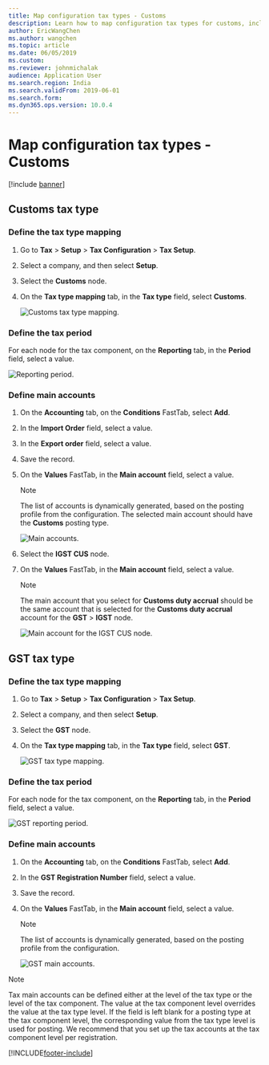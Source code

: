 ```yaml
---
title: Map configuration tax types - Customs
description: Learn how to map configuration tax types for customs, including outlines on customs tax types, the GST tax types, and defining tax periods.
author: EricWangChen
ms.author: wangchen
ms.topic: article
ms.date: 06/05/2019
ms.custom:
ms.reviewer: johnmichalak 
audience: Application User 
ms.search.region: India
ms.search.validFrom: 2019-06-01
ms.search.form:
ms.dyn365.ops.version: 10.0.4
---
```


# Map configuration tax types - Customs

[!include [banner](../../includes/banner.md)]

## Customs tax type 

### Define the tax type mapping

1. Go to **Tax** \> **Setup** \> **Tax Configuration** \> **Tax Setup**.
2. Select a company, and then select **Setup**.
3. Select the **Customs** node.
4. On the **Tax type mapping** tab, in the **Tax type** field, select **Customs**.

    ![Customs tax type mapping.](../media/custom-duty.png)

### Define the tax period

For each node for the tax component, on the **Reporting** tab, in the **Period** field, select a value.

![Reporting period.](../media/reporting-period.png)

### Define main accounts

1. On the **Accounting** tab, on the **Conditions** FastTab, select **Add**.
2. In the **Import Order** field, select a value.
3. In the **Export order** field, select a value.
4. Save the record.
5. On the **Values** FastTab, in the **Main account** field, select a value.

    > [!NOTE]
    > The list of accounts is dynamically generated, based on the posting profile from the configuration. The selected main account should have the **Customs** posting type.

    ![Main accounts.](../media/main-accounts.png)

6. Select the **IGST CUS** node.
7. On the **Values** FastTab, in the **Main account** field, select a value.

    > [!NOTE]
    > The main account that you select for **Customs duty accrual** should be the same account that is selected for the **Customs duty accrual** account for the **GST** \> **IGST** node.

    ![Main account for the IGST CUS node.](../media/IGST-CUS.png)

## GST tax type

### Define the tax type mapping

1. Go to **Tax** \> **Setup** \> **Tax Configuration** \> **Tax Setup**.
2. Select a company, and then select **Setup**.
3. Select the **GST** node.
4. On the **Tax type mapping** tab, in the **Tax type** field, select **GST**.

    ![GST tax type mapping.](../media/gst-tax-type-mapping.png)

### Define the tax period

For each node for the tax component, on the **Reporting** tab, in the **Period** field, select a value.

![GST reporting period.](../media/gst-reporting-period.png)

### Define main accounts

1. On the **Accounting** tab, on the **Conditions** FastTab, select **Add**.
2. In the **GST Registration Number** field, select a value.
3. Save the record.
4. On the **Values** FastTab, in the **Main account** field, select a value.

    > [!NOTE]
    > The list of accounts is dynamically generated, based on the posting profile from the configuration.

    ![GST main accounts.](../media/gst-main-accounts.png)

> [!NOTE]
> Tax main accounts can be defined either at the level of the tax type or the level of the tax component. The value at the tax component level overrides the value at the tax type level. If the field is left blank for a posting type at the tax component level, the corresponding value from the tax type level is used for posting. We recommend that you set up the tax accounts at the tax component level per registration.


[!INCLUDE[footer-include](../../../includes/footer-banner.md)]
